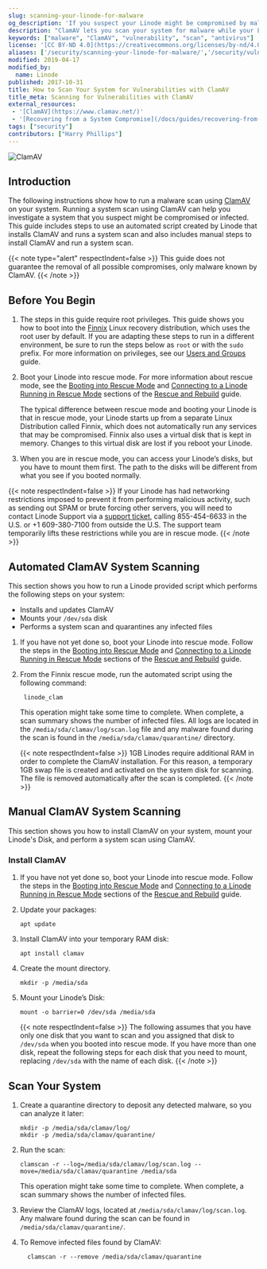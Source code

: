 ```yaml
---
slug: scanning-your-linode-for-malware
og_description: 'If you suspect your Linode might be compromised by malware, you can boot into rescue mode and scan your system with ClamAV. Learn more with our guide.'
description: "ClamAV lets you scan your system for malware while your Linode is running in rescue mode."
keywords: ["malware", "ClamAV", "vulnerability", "scan", "antivirus"]
license: '[CC BY-ND 4.0](https://creativecommons.org/licenses/by-nd/4.0)'
aliases: ['/security/scanning-your-linode-for-malware/','/security/vulnerabilities/scanning-your-linode-for-malware/']
modified: 2019-04-17
modified_by:
  name: Linode
published: 2017-10-31
title: How to Scan Your System for Vulnerabilities with ClamAV
title_meta: Scanning for Vulnerabilities with ClamAV
external_resources:
 - '[ClamAV](https://www.clamav.net/)'
 - '[Recovering from a System Compromise](/docs/guides/recovering-from-a-system-compromise/)'
tags: ["security"]
contributors: ["Harry Phillips"]
---
```


![ClamAV](clamav_rescue_mode.jpg)

## Introduction
The following instructions show how to run a malware scan using [ClamAV](https://www.clamav.net/) on your system. Running a system scan using ClamAV can help you investigate a system that you suspect might be compromised or infected. This guide includes steps to use an automated script created by Linode that installs ClamAV and runs a system scan and also includes manual steps to install ClamAV and run a system scan.

{{< note type="alert" respectIndent=false >}}
This guide does not guarantee the removal of all possible compromises, only malware known by ClamAV.
{{< /note >}}

## Before You Begin

1.  The steps in this guide require root privileges. This guide shows you how to boot into the [Finnix](https://www.finnix.org/) Linux recovery distribution, which uses the root user by default. If you are adapting these steps to run in a different environment, be sure to run the steps below as `root` or with the `sudo` prefix. For more information on privileges, see our [Users and Groups](/docs/guides/linux-users-and-groups/) guide.

1.  Boot your Linode into rescue mode. For more information about rescue mode, see the [Booting into Rescue Mode](/docs/products/compute/compute-instances/guides/rescue-and-rebuild/#booting-into-rescue-mode) and [Connecting to a Linode Running in Rescue Mode](/docs/products/compute/compute-instances/guides/rescue-and-rebuild/#connecting-to-a-linode-running-in-rescue-mode) sections of the [Rescue and Rebuild](/docs/products/compute/compute-instances/guides/rescue-and-rebuild/#booting-into-rescue-mode) guide.

    The typical difference between rescue mode and booting your Linode is that in rescue mode, your Linode starts up from a separate Linux Distribution called Finnix, which does not automatically run any services that may be compromised. Finnix also uses a virtual disk that is kept in memory. Changes to this virtual disk are lost if you reboot your Linode.

1.  When you are in rescue mode, you can access your Linode’s disks, but you have to mount them first. The path to the disks will be different from what you see if you booted normally.

{{< note respectIndent=false >}}
If your Linode has had networking restrictions imposed to prevent it from performing malicious activity, such as sending out SPAM or brute forcing other servers, you will need to contact Linode Support via a [support ticket](https://www.linode.com/contact), calling 855-454-6633 in the U.S. or +1 609-380-7100 from outside the U.S. The support team temporarily lifts these restrictions while you are in rescue mode.
{{< /note >}}

## Automated ClamAV System Scanning

This section shows you how to run a Linode provided script which performs the following steps on your system:

- Installs and updates ClamAV
- Mounts your `/dev/sda` disk
- Performs a system scan and quarantines any infected files

1. If you have not yet done so, boot your Linode into rescue mode. Follow the steps in the [Booting into Rescue Mode](/docs/products/compute/compute-instances/guides/rescue-and-rebuild/#booting-into-rescue-mode) and [Connecting to a Linode Running in Rescue Mode](/docs/products/compute/compute-instances/guides/rescue-and-rebuild/#connecting-to-a-linode-running-in-rescue-mode) sections of the [Rescue and Rebuild](/docs/products/compute/compute-instances/guides/rescue-and-rebuild/#booting-into-rescue-mode) guide.

1. From the Finnix rescue mode, run the automated script using the following command:

        linode_clam

    This operation might take some time to complete. When complete, a scan summary shows the number of infected files. All logs are located in the `/media/sda/clamav/log/scan.log` file and any malware found during the scan is found in the `/media/sda/clamav/quarantine/` directory.

    {{< note respectIndent=false >}}
1GB Linodes require additional RAM in order to complete the ClamAV installation. For this reason, a temporary 1GB swap file is created and activated on the system disk for scanning.  The file is removed automatically after the scan is completed.
{{< /note >}}

## Manual ClamAV System Scanning

This section shows you how to install ClamAV on your system, mount your Linode's Disk, and perform a system scan using ClamAV.

### Install ClamAV

1. If you have not yet done so, boot your Linode into rescue mode. Follow the steps in the [Booting into Rescue Mode](/docs/products/compute/compute-instances/guides/rescue-and-rebuild/#booting-into-rescue-mode) and [Connecting to a Linode Running in Rescue Mode](/docs/products/compute/compute-instances/guides/rescue-and-rebuild/#connecting-to-a-linode-running-in-rescue-mode) sections of the [Rescue and Rebuild](/docs/products/compute/compute-instances/guides/rescue-and-rebuild/#booting-into-rescue-mode) guide.

1.  Update your packages:

        apt update

1.  Install ClamAV into your temporary RAM disk:

        apt install clamav

1.  Create the mount directory.

        mkdir -p /media/sda

1.  Mount your Linode’s Disk:

        mount -o barrier=0 /dev/sda /media/sda

    {{< note respectIndent=false >}}
The following assumes that you have only one disk that you want to scan and you assigned that disk to `/dev/sda` when you booted into rescue mode. If you have more than one disk, repeat the following steps for each disk that you need to mount, replacing `/dev/sda` with the name of each disk.
{{< /note >}}

## Scan Your System

1.  Create a quarantine directory to deposit any detected malware, so you can analyze it later:

        mkdir -p /media/sda/clamav/log/
        mkdir -p /media/sda/clamav/quarantine/

1.  Run the scan:

        clamscan -r --log=/media/sda/clamav/log/scan.log --move=/media/sda/clamav/quarantine /media/sda

    This operation might take some time to complete. When complete, a scan summary shows the number of infected files.


1. Review the ClamAV logs, located at `/media/sda/clamav/log/scan.log`. Any malware found during the scan can be found in `/media/sda/clamav/quarantine/`.

1. To Remove infected files found by ClamAV:

         clamscan -r --remove /media/sda/clamav/quarantine
